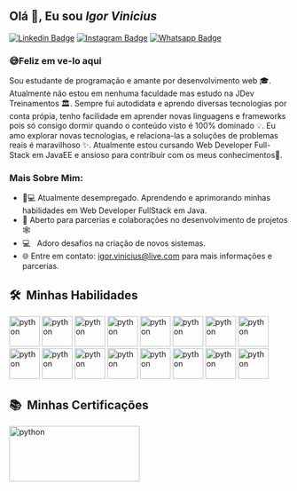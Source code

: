 ## Olá 👋, Eu sou <i>Igor Vinicius</i>



<a href="https://www.linkedin.com/in/igorvj/">![Linkedin Badge](https://img.shields.io/badge/LinkedIn-0077B5?style=for-the-badge&logo=linkedin&logoColor=white)</a>
<a href="https://www.instagram.com/igor.vj/">![Instagram Badge](https://img.shields.io/badge/Instagram-E4405F?style=for-the-badge&logo=instagram&logoColor=white)</a>
<a href="https://github.com/utrmliha">![Whatsapp Badge](https://img.shields.io/badge/GitHub-100000?style=for-the-badge&logo=github&logoColor=white)</a>

### 😅Feliz em ve-lo aqui

Sou estudante de programação e amante por desenvolvimento web 🎓. Atualmente não estou em nenhuma faculdade mas estudo na JDev Treinamentos 🏛. Sempre fui autodidata e aprendo diversas tecnologias por conta própia, tenho facilidade em aprender novas linguagens e frameworks pois só consigo dormir quando o conteúdo visto é 100% dominado 💡. Eu amo explorar novas tecnologias, e relaciona-las a soluções de problemas reais é maravilhoso ✨. Atualmente estou cursando Web Developer Full-Stack em JavaEE e ansioso para contribuir com os meus conhecimentos👀.

### Mais Sobre Mim:

- 👨💻 Atualmente desempregado. Aprendendo e aprimorando minhas habilidades em Web Developer FullStack em Java.
- 🤝 Aberto para parcerias e colaborações no desenvolvimento de projetos 🕸️
- 💻 &nbsp; Adoro desafios na criação de novos sistemas.
- 🌐 Entre em contato: [igor.vinicius@live.com](https://igor.vinicius@live.com) para mais informações e parcerias.

<h2> 🛠 &nbsp;Minhas Habilidades</h2>

<a>
    <img src="https://i.postimg.cc/14gpxDrF/java-ee.png" alt="python" width="55" height="55"/>
</a>
<a>
    <img src="https://i.postimg.cc/5NJQqdzJ/Sem-T-tulo-1.png" alt="python" width="55" height="55"/>
</a>
<a>
    <img src="https://i.postimg.cc/YCWcpVX4/JSP.png" alt="python" width="55" height="55"/>
</a>
<a>
    <img src="https://i.postimg.cc/Df4jtsm6/jquery.png" alt="python" width="55" height="55"/>
</a>
<a>
    <img src="https://i.postimg.cc/HWr4rggk/ajax.png" alt="python" width="55" height="55"/>
</a>
<a>
    <img src="https://i.postimg.cc/4KMrWz15/Json.png" alt="python" width="55" height="55"/>
</a>
<!--<a>
    <img src="https://neumanlab.com/wp-content/uploads/2020/07/Java-server-Faces.png" alt="python" width="55" height="55"/>
</a>
<a>
    <img src="https://fernandofranzini.files.wordpress.com/2018/03/hibernate2.png?w=705" alt="python" width="55" height="55"/>
</a>-->
<a>
    <img src="https://i.postimg.cc/zVtpwq7w/html5.png" alt="python" width="55" height="55"/>
</a>
<a>
    <img src="https://i.postimg.cc/jDDcZB3p/Java-Script.png" alt="python" width="55" height="55"/>
</a>
<a>
    <img src="https://i.postimg.cc/3dJnDkXJ/css3.png" alt="python" width="55" height="55"/>
</a>
<a>
    <img src="https://i.postimg.cc/CZd3Cvb5/bootstrap.png" alt="python" width="55" height="55"/>
</a>
<a>
    <img src="https://i.postimg.cc/gkkpVNgj/Postgresql.png" alt="python" width="55" height="55"/>
</a>
<a>
    <img src="https://i.postimg.cc/vHDj8jPr/tomcat.png" alt="python" width="55" height="55"/>
</a>
<a>
    <img src="https://i.postimg.cc/zfN0hPkP/subversion.png" alt="python" width="55" height="55"/>
</a>
<a>
    <img src="https://i.postimg.cc/MZnNqN3y/eclipse.png" alt="python" width="55" height="55"/>
</a>
<a>
    <img src="https://i.postimg.cc/0MtjrXGf/vegas.png" alt="python" width="55" height="55"/>
</a>
<a>
    <img src="https://i.postimg.cc/sQf1jCWx/photoshop.png" alt="python" width="55" height="55"/>
</a>
<h2> 📚 &nbsp;Minhas Certificações</h2>
<a href="https://www.dropbox.com/sh/k6ecbl5w6xt48xd/AABBbYblvrbKJ2YajqBZDc_Ta?dl=0">
    <img src="https://i.postimg.cc/437yPbbk/dropbox.png" alt="python" width="235" height="100"/>
</a>
